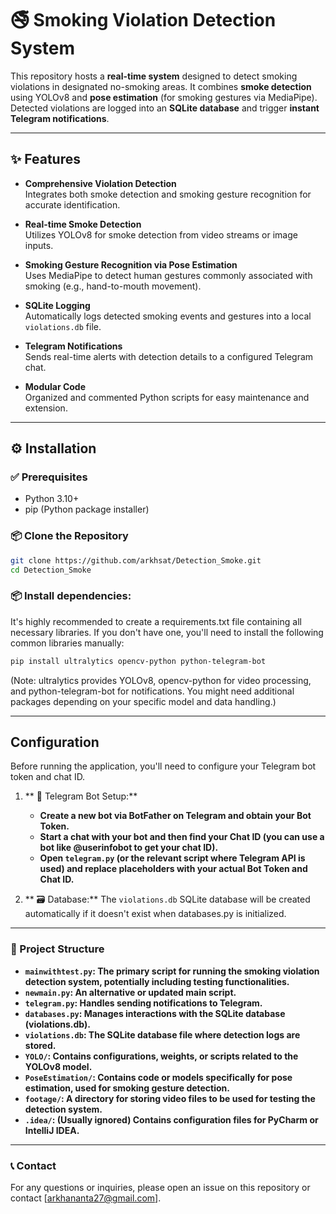 # 🚭 Smoking Violation Detection System

This repository hosts a **real-time system** designed to detect smoking violations in designated no-smoking areas. It combines **smoke detection** using YOLOv8 and **pose estimation** (for smoking gestures via MediaPipe). Detected violations are logged into an **SQLite database** and trigger **instant Telegram notifications**.

---

## ✨ Features

- **Comprehensive Violation Detection**  
  Integrates both smoke detection and smoking gesture recognition for accurate identification.

- **Real-time Smoke Detection**  
  Utilizes YOLOv8 for smoke detection from video streams or image inputs.

- **Smoking Gesture Recognition via Pose Estimation**  
  Uses MediaPipe to detect human gestures commonly associated with smoking (e.g., hand-to-mouth movement).

- **SQLite Logging**  
  Automatically logs detected smoking events and gestures into a local `violations.db` file.

- **Telegram Notifications**  
  Sends real-time alerts with detection details to a configured Telegram chat.

- **Modular Code**  
  Organized and commented Python scripts for easy maintenance and extension.

---

## ⚙️ Installation

### ✅ Prerequisites

- Python 3.10+
- pip (Python package installer)

### 📦 Clone the Repository

```bash
git clone https://github.com/arkhsat/Detection_Smoke.git
cd Detection_Smoke
```

### 📦 Install dependencies:
It's highly recommended to create a requirements.txt file containing all necessary libraries. If you don't have one, you'll need to install the following common libraries manually:

```bash
pip install ultralytics opencv-python python-telegram-bot
```
(Note: ultralytics provides YOLOv8, opencv-python for video processing, and python-telegram-bot for notifications. You might need additional packages depending on your specific model and data handling.)
 
---

## Configuration
Before running the application, you'll need to configure your Telegram bot token and chat ID.
1. ** 🔐 Telegram Bot Setup:**
   - **Create a new bot via BotFather on Telegram and obtain your Bot Token.**
   - **Start a chat with your bot and then find your Chat ID (you can use a bot like @userinfobot to get your chat ID).**
   - **Open `telegram.py` (or the relevant script where Telegram API is used) and replace placeholders with your actual Bot Token and Chat ID.**
     
2. ** 🗃️ Database:**
   The `violations.db` SQLite database will be created automatically if it doesn't exist when databases.py is initialized.

---

### 📁 Project Structure
- **`mainwithtest.py`: The primary script for running the smoking violation detection system, potentially including testing functionalities.**
- **`newmain.py`: An alternative or updated main script.**
- **`telegram.py`: Handles sending notifications to Telegram.**
- **`databases.py`: Manages interactions with the SQLite database (violations.db).**
- **`violations.db`: The SQLite database file where detection logs are stored.**
- **`YOLO/`: Contains configurations, weights, or scripts related to the YOLOv8 model.**
- **`PoseEstimation/`: Contains code or models specifically for pose estimation, used for smoking gesture detection.**
- **`footage/`: A directory for storing video files to be used for testing the detection system.**
- **`.idea/`: (Usually ignored) Contains configuration files for PyCharm or IntelliJ IDEA.**

---

### 📞 Contact
For any questions or inquiries, please open an issue on this repository or contact [arkhananta27@gmail.com].
